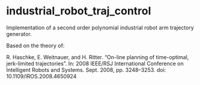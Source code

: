 # industrial_robot_traj_control
Implementation of a second order polynomial industrial robot arm trajectory generator.

Based on the theory of:

R. Haschke, E. Weitnauer, and H. Ritter. “On-line planning of time-optimal, jerk-limited
trajectories”. In: 2008 IEEE/RSJ International Conference on Intelligent Robots and Systems.
Sept. 2008, pp. 3248–3253. doi: 10.1109/IROS.2008.4650924
